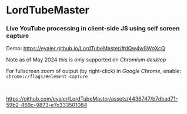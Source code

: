 # LordTubeMaster
### Live YouTube processing in client-side JS using self screen capture

Demo: https://eyaler.github.io/LordTubeMaster/#dQw4w9WgXcQ

Note as of May 2024 this is only supported on *Chromium desktop*

For fullscreen zoom of output (by right-click) in *Google Chrome*, enable: `chrome://flags/#element-capture`

<br>

https://github.com/eyaler/LordTubeMaster/assets/4436747/b7dbad71-59b2-469c-9873-e7c333501084
